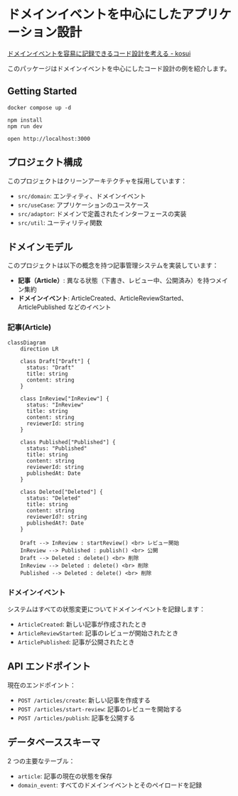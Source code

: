 # ドメインイベントを中心にしたアプリケーション設計

[ドメインイベントを容易に記録できるコード設計を考える - kosui](https://kosui.me/posts/2025/05/06/142842)

このパッケージはドメインイベントを中心にしたコード設計の例を紹介します。

## Getting Started

```
docker compose up -d
```

```
npm install
npm run dev
```

```
open http://localhost:3000
```

## プロジェクト構成

このプロジェクトはクリーンアーキテクチャを採用しています：

- `src/domain`: エンティティ、ドメインイベント
- `src/useCase`: アプリケーションのユースケース
- `src/adaptor`: ドメインで定義されたインターフェースの実装
- `src/util`: ユーティリティ関数

## ドメインモデル

このプロジェクトは以下の概念を持つ記事管理システムを実装しています：

- **記事（Article）**: 異なる状態（下書き、レビュー中、公開済み）を持つメイン集約
- **ドメインイベント**: ArticleCreated、ArticleReviewStarted、ArticlePublished などのイベント

### 記事(Article)

```mermaid
classDiagram
    direction LR

    class Draft["Draft"] {
      status: "Draft"
      title: string
      content: string
    }

    class InReview["InReview"] {
      status: "InReview"
      title: string
      content: string
      reviewerId: string
    }

    class Published["Published"] {
      status: "Published"
      title: string
      content: string
      reviewerId: string
      publishedAt: Date
    }

    class Deleted["Deleted"] {
      status: "Deleted"
      title: string
      content: string
      reviewerId?: string
      publishedAt?: Date
    }

    Draft --> InReview : startReview() <br> レビュー開始
    InReview --> Published : publish() <br> 公開
    Draft --> Deleted : delete() <br> 削除
    InReview --> Deleted : delete() <br> 削除
    Published --> Deleted : delete() <br> 削除
```

### ドメインイベント

システムはすべての状態変更についてドメインイベントを記録します：

- `ArticleCreated`: 新しい記事が作成されたとき
- `ArticleReviewStarted`: 記事のレビューが開始されたとき
- `ArticlePublished`: 記事が公開されたとき

## API エンドポイント

現在のエンドポイント：

- `POST /articles/create`: 新しい記事を作成する
- `POST /articles/start-review`: 記事のレビューを開始する
- `POST /articles/publish`: 記事を公開する

## データベーススキーマ

2 つの主要なテーブル：

- `article`: 記事の現在の状態を保存
- `domain_event`: すべてのドメインイベントとそのペイロードを記録
